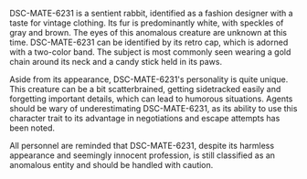 DSC-MATE-6231 is a sentient rabbit, identified as a fashion designer with a taste for vintage clothing. Its fur is predominantly white, with speckles of gray and brown. The eyes of this anomalous creature are unknown at this time. DSC-MATE-6231 can be identified by its retro cap, which is adorned with a two-color band. The subject is most commonly seen wearing a gold chain around its neck and a candy stick held in its paws.

Aside from its appearance, DSC-MATE-6231's personality is quite unique. This creature can be a bit scatterbrained, getting sidetracked easily and forgetting important details, which can lead to humorous situations. Agents should be wary of underestimating DSC-MATE-6231, as its ability to use this character trait to its advantage in negotiations and escape attempts has been noted.

All personnel are reminded that DSC-MATE-6231, despite its harmless appearance and seemingly innocent profession, is still classified as an anomalous entity and should be handled with caution.
